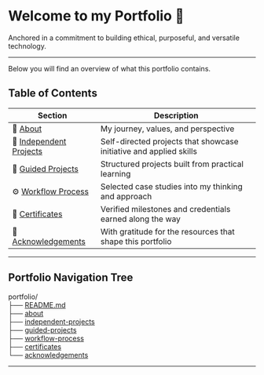 # Welcome to my Portfolio 📂

Anchored in a commitment to building ethical, purposeful, and versatile technology.  

---

Below you will find an overview of what this portfolio contains.

## Table of Contents

| Section | Description |
|---------|-------------|
| 📖 [About](https://github.com/musman-uk/portfolio/blob/main/about/README.md) | My journey, values, and perspective |
| 🎨 [Independent Projects](https://github.com/musman-uk/portfolio/blob/main/independent-projects/README.md) | Self-directed projects that showcase initiative and applied skills |
| 📘 [Guided Projects](https://github.com/musman-uk/portfolio/blob/main/guided-projects/README.md) | Structured projects built from practical learning |
| ⚙️ [Workflow Process](https://github.com/musman-uk/portfolio/blob/main/workflow-process/README.md) | Selected case studies into my thinking and approach |
| 📜 [Certificates](https://github.com/musman-uk/portfolio/blob/main/certificates/README.md) | Verified milestones and credentials earned along the way |
| 🤝 [Acknowledgements](https://github.com/musman-uk/portfolio/blob/main/acknowledgements/README.md) | With gratitude for the resources that shape this portfolio |




---

## Portfolio Navigation Tree

portfolio/  
├── [README.md](https://github.com/musman-uk/portfolio/blob/main/README.md)  
├── [about](https://github.com/musman-uk/portfolio/blob/main/about/README.md)  
├── [independent-projects](https://github.com/musman-uk/portfolio/blob/main/independent-projects/README.md)  
├── [guided-projects](https://github.com/musman-uk/portfolio/blob/main/guided-projects/README.md)  
├── [workflow-process](https://github.com/musman-uk/portfolio/blob/main/workflow-process/README.md)  
├── [certificates](https://github.com/musman-uk/portfolio/blob/main/certificates/README.md)  
└── [acknowledgements](https://github.com/musman-uk/portfolio/blob/main/acknowledgements/README.md)  










---
